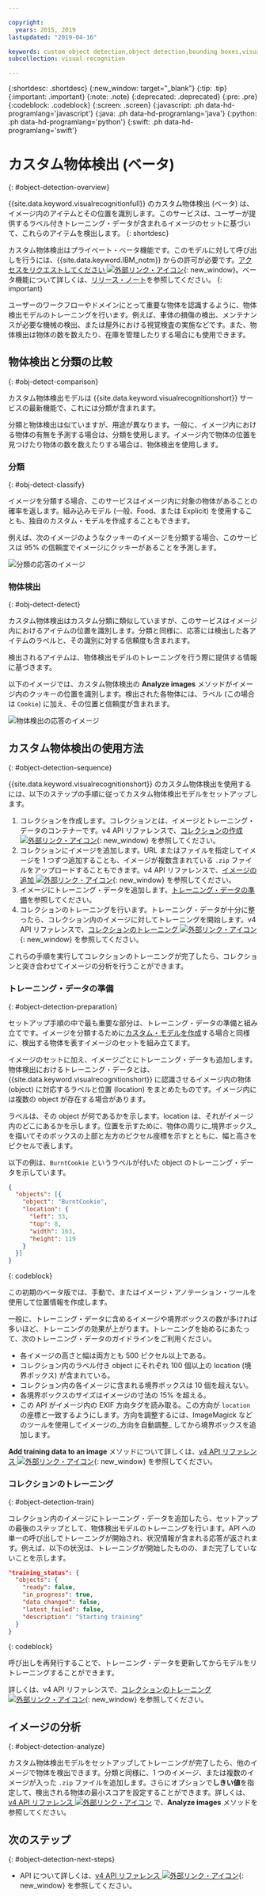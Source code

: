 ```yaml
---

copyright:
  years: 2015, 2019
lastupdated: "2019-04-16"

keywords: custom object detection,object detection,bounding boxes,visual inspection
subcollection: visual-recognition

---
```


{:shortdesc: .shortdesc}
{:new_window: target="_blank"}
{:tip: .tip}
{:important: .important}
{:note: .note}
{:deprecated: .deprecated}
{:pre: .pre}
{:codeblock: .codeblock}
{:screen: .screen}
{:javascript: .ph data-hd-programlang='javascript'}
{:java: .ph data-hd-programlang='java'}
{:python: .ph data-hd-programlang='python'}
{:swift: .ph data-hd-programlang='swift'}

# カスタム物体検出 (ベータ)
{: #object-detection-overview}

{{site.data.keyword.visualrecognitionfull}} のカスタム物体検出 (ベータ) は、イメージ内のアイテムとその位置を識別します。このサービスは、ユーザーが提供するラベル付きトレーニング・データが含まれるイメージのセットに基づいて、これらのアイテムを検出します。
{: shortdesc}

カスタム物体検出はプライベート・ベータ機能です。このモデルに対して呼び出しを行うには、{{site.data.keyword.IBM_notm}} からの許可が必要です。[アクセスをリクエストしてください ![外部リンク・アイコン](../../icons/launch-glyph.svg "外部リンク・アイコン")](https://datasciencex.typeform.com/to/c70Ak5){: new_window}。ベータ機能について詳しくは、[リリース・ノート](/docs/services/visual-recognition?topic=visual-recognition-release-notes#beta)を参照してください。
{: important}

ユーザーのワークフローやドメインにとって重要な物体を認識するように、物体検出モデルのトレーニングを行います。例えば、車体の損傷の検出、メンテナンスが必要な機械の検出、または屋外における視覚検査の実施などです。また、物体検出は物体の数を数えたり、在庫を管理したりする場合にも使用できます。

## 物体検出と分類の比較
{: #obj-detect-comparison}

カスタム物体検出モデルは {{site.data.keyword.visualrecognitionshort}} サービスの最新機能で、これには分類が含まれます。

分類と物体検出は似ていますが、用途が異なります。一般に、イメージ内における物体の有無を予測する場合は、分類を使用します。イメージ内で物体の位置を見つけたり物体の数を数えたりする場合は、物体検出を使用します。

### 分類
{: #obj-detect-classify}

イメージを分類する場合、このサービスはイメージ内に対象の物体があることの確率を返します。組み込みモデル (一般、Food、または Explicit) を使用することも、独自のカスタム・モデルを作成することもできます。

例えば、次のイメージのようなクッキーのイメージを分類する場合、このサービスは 95% の信頼度でイメージにクッキーがあることを予測します。

![分類の応答のイメージ](images/cookies-tag.png "分類を表すイメージ")

### 物体検出
{: #obj-detect-detect}

カスタム物体検出はカスタム分類に類似していますが、このサービスはイメージ内におけるアイテムの位置を識別します。分類と同様に、応答には検出した各アイテムのラベルと、その識別に対する信頼度も含まれます。

検出されるアイテムは、物体検出モデルのトレーニングを行う際に提供する情報に基づきます。

以下のイメージでは、カスタム物体検出の **Analyze images** メソッドがイメージ内のクッキーの位置を識別します。検出された各物体には、ラベル (この場合は `Cookie`) に加え、その位置と信頼度が含まれます。

![物体検出の応答のイメージ](images/cookies-bbox.png "物体検出を示すイメージ")

## カスタム物体検出の使用方法
{: #object-detection-sequence}

{{site.data.keyword.visualrecognitionshort}} のカスタム物体検出を使用するには、以下のステップの手順に従ってカスタム物体検出モデルをセットアップします。

1.  コレクションを作成します。コレクションとは、イメージとトレーニング・データのコンテナーです。v4 API リファレンスで、[コレクションの作成 ![外部リンク・アイコン](../../icons/launch-glyph.svg "外部リンク・アイコン")](https://{DomainName}/apidocs/visual-recognition-v4#create-a-collection){: new_window} を参照してください。
1.  コレクションにイメージを追加します。URL またはファイルを指定してイメージを 1 つずつ追加することも、イメージが複数含まれている `.zip` ファイルをアップロードすることもできます。v4 API リファレンスで、[イメージの追加 ![外部リンク・アイコン](../../icons/launch-glyph.svg "外部リンク・アイコン")](https://{DomainName}/apidocs/visual-recognition-v4#add-images){: new_window} を参照してください。
1.  イメージにトレーニング・データを追加します。[トレーニング・データの準備](#object-detection-preparation)を参照してください。
1.  コレクションのトレーニングを行います。トレーニング・データが十分に整ったら、コレクション内のイメージに対してトレーニングを開始します。v4 API リファレンスで、[コレクションのトレーニング ![外部リンク・アイコン](../../icons/launch-glyph.svg "外部リンク・アイコン")](https://{DomainName}/apidocs/visual-recognition-v4#train-a-collection){: new_window} を参照してください。

これらの手順を実行してコレクションのトレーニングが完了したら、コレクションと突き合わせてイメージの分析を行うことができます。

### トレーニング・データの準備
{: #object-detection-preparation}

セットアップ手順の中で最も重要な部分は、トレーニング・データの準備と組み立てです。イメージを分類するために[カスタム・モデルを作成](/docs/services/visual-recognition?topic=visual-recognition-tutorial-custom-classifier#tutorial-custom-classifier)する場合と同様に、検出する物体を表すイメージのセットを組み立てます。

イメージのセットに加え、イメージごとにトレーニング・データも追加します。物体検出におけるトレーニング・データとは、{{site.data.keyword.visualrecognitionshort}} に認識させるイメージ内の物体 (object) に対応するラベルと位置 (location) をまとめたものです。イメージ内には複数の object が存在する場合があります。

ラベルは、その object が何であるかを示します。location は、それがイメージ内のどこにあるかを示します。位置を示すために、物体の周りに_境界ボックス_ を描いてそのボックスの上部と左方のピクセル座標を示すとともに、幅と高さをピクセルで表します。

以下の例は、`BurntCookie` というラベルが付いた object のトレーニング・データを示しています。

```json
{
  "objects": [{
    "object": "BurntCookie",
    "location": {
      "left": 33,
      "top": 8,
      "width": 163,
      "height": 119
    }
  }]
}
```
{: codeblock}

この初期のベータ版では、手動で、またはイメージ・アノテーション・ツールを使用して位置情報を作成します。

一般に、トレーニング・データに含めるイメージや境界ボックスの数が多ければ多いほど、トレーニングの効果が上がります。トレーニングを始めるにあたって、次のトレーニング・データのガイドラインをご利用ください。

- 各イメージの高さと幅は両方とも 500 ピクセル以上である。
- コレクション内のラベル付き object にそれぞれ 100 個以上の location (境界ボックス) が含まれている。
- コレクション内の各イメージに含まれる境界ボックスは 10 個を超えない。
- 各境界ボックスのサイズはイメージの寸法の 15% を超える。
- この API がイメージ内の EXIF 方向タグを読み取る。この方向が `location` の座標と一致するようにします。方向を調整するには、ImageMagick などのツールを使用してイメージの_方向を自動調整_ してから境界ボックスを追加します。

**Add training data to an image** メソッドについて詳しくは、[v4 API リファレンス ![外部リンク・アイコン](../../icons/launch-glyph.svg "外部リンク・アイコン")](https://{DomainName}/apidocs/visual-recognition-v4#add-training-data-to-an-image){: new_window} を参照してください。

### コレクションのトレーニング
{: #object-detection-train}

コレクション内のイメージにトレーニング・データを追加したら、セットアップの最後のステップとして、物体検出モデルのトレーニングを行います。API への単一の呼び出しでトレーニングが開始され、状況情報が含まれる応答が返されます。例えば、以下の状況は、トレーニングが開始したものの、まだ完了していないことを示します。

```json
"training_status": {
  "objects": {
    "ready": false,
    "in_progress": true,
    "data_changed": false,
    "latest_failed": false,
    "description": "Starting training"
  }
}
```
{: codeblock}

呼び出しを再発行することで、トレーニング・データを更新してからモデルをリトレーニングすることができます。

詳しくは、v4 API リファレンスで、[コレクションのトレーニング ![外部リンク・アイコン](../../icons/launch-glyph.svg "外部リンク・アイコン")](https://{DomainName}/apidocs/visual-recognition-v4#train-a-collection){: new_window} を参照してください。

## イメージの分析
{: #object-detection-analyze}

カスタム物体検出モデルをセットアップしてトレーニングが完了したら、他のイメージで物体を検出できます。分類と同様に、1 つのイメージ、または複数のイメージが入った `.zip` ファイルを追加します。さらにオプションで**しきい値**を指定して、検出される物体の最小スコアを設定することができます。詳しくは、[v4 API リファレンス ![外部リンク・アイコン](../../icons/launch-glyph.svg "外部リンク・アイコン")](https://{DomainName}/apidocs/visual-recognition-v4#analyze-images) で、**Analyze images** メソッドを参照してください。

## 次のステップ
{: #object-detection-next-steps}

- API について詳しくは、[v4 API リファレンス ![外部リンク・アイコン](../../icons/launch-glyph.svg " 外部リンク・アイコン")](https://{DomainName}/apidocs/visual-recognition-v4){: new_window} を参照してください。
